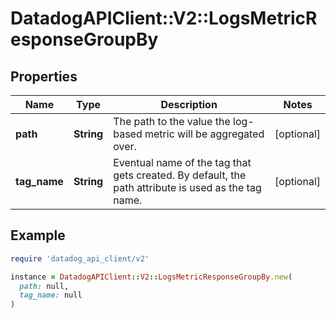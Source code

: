# DatadogAPIClient::V2::LogsMetricResponseGroupBy

## Properties

| Name | Type | Description | Notes |
| ---- | ---- | ----------- | ----- |
| **path** | **String** | The path to the value the log-based metric will be aggregated over. | [optional] |
| **tag_name** | **String** | Eventual name of the tag that gets created. By default, the path attribute is used as the tag name. | [optional] |

## Example

```ruby
require 'datadog_api_client/v2'

instance = DatadogAPIClient::V2::LogsMetricResponseGroupBy.new(
  path: null,
  tag_name: null
)
```

